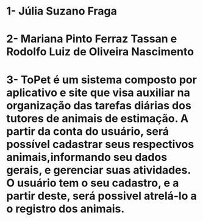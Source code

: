 # 1- Júlia Suzano Fraga
# 2-  Mariana Pinto Ferraz Tassan e Rodolfo Luiz de Oliveira Nascimento
# 3-  ToPet é um sistema composto por aplicativo e site que visa auxiliar na organização das tarefas diárias dos tutores de animais de estimação. A partir da conta do usuário, será possível cadastrar seus respectivos animais,informando seu dados gerais, e gerenciar suas atividades. O usuário tem o seu cadastro, e a partir deste, será possivel atrelá-lo a o registro dos animais. 
